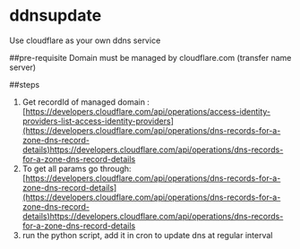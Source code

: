# ddnsupdate
Use cloudflare as your own ddns service

##pre-requisite
Domain must be managed by cloudflare.com (transfer name server)

##steps
1. Get recordId of managed domain : [https://developers.cloudflare.com/api/operations/access-identity-providers-list-access-identity-providers](https://developers.cloudflare.com/api/operations/dns-records-for-a-zone-dns-record-details)https://developers.cloudflare.com/api/operations/dns-records-for-a-zone-dns-record-details
2. To get all params go through: [https://developers.cloudflare.com/api/operations/dns-records-for-a-zone-dns-record-details](https://developers.cloudflare.com/api/operations/dns-records-for-a-zone-dns-record-details)https://developers.cloudflare.com/api/operations/dns-records-for-a-zone-dns-record-details
3. run the python script, add it in cron to update dns at regular interval
